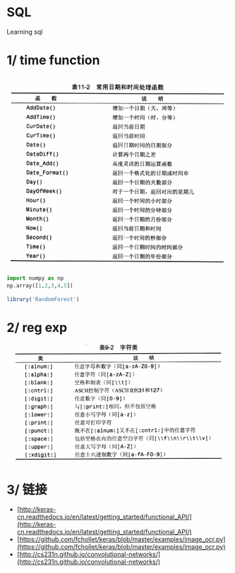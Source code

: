 # SQL
Learning sql

# 1/ time function
![image text](https://github.com/NotoriousKnight/SQL/blob/master/images/time.png)

```py
import numpy as np
np.array([1,2,3,4,5])
```

```R
library('RandomForest')
```





# 2/ reg exp
![image text](https://github.com/NotoriousKnight/SQL/blob/master/images/charregexp.png)


# 3/ 链接
* [http://keras-cn.readthedocs.io/en/latest/getting_started/functional_API/](http://keras-cn.readthedocs.io/en/latest/getting_started/functional_API/)
* [https://github.com/fchollet/keras/blob/master/examples/image_ocr.py](https://github.com/fchollet/keras/blob/master/examples/image_ocr.py)
* [http://cs231n.github.io/convolutional-networks/](http://cs231n.github.io/convolutional-networks/)
